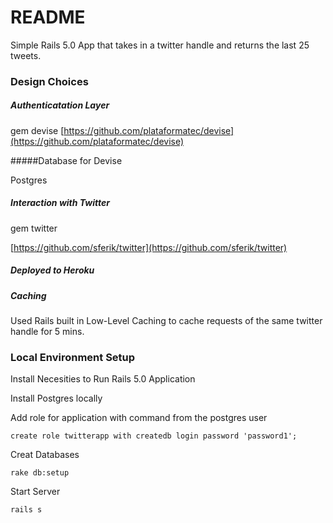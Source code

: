 # README

Simple Rails 5.0 App that takes in a twitter handle and returns the last 25 tweets. 

### Design Choices
##### Authenticatation Layer

gem devise
[https://github.com/plataformatec/devise](https://github.com/plataformatec/devise)

#####Database for Devise 

Postgres 


##### Interaction with Twitter

gem twitter 

[https://github.com/sferik/twitter](https://github.com/sferik/twitter)


##### Deployed to Heroku



##### Caching

Used Rails built in Low-Level Caching to cache requests of the same twitter handle for 5 mins. 



### Local Environment Setup

Install Necesities to Run Rails 5.0 Application

Install Postgres locally 

Add role for application with command from the postgres user
	
	create role twitterapp with createdb login password 'password1';



Creat Databases 
	
	rake db:setup

Start Server
	
	rails s 
